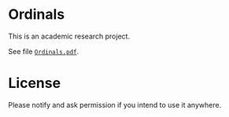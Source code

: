 # Ordinals

This is an academic research project.

See file [`Ordinals.pdf`](Ordinals.pdf).

# License

Please notify and ask permission if you intend to use it anywhere.